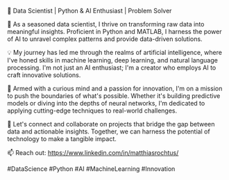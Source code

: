 👋 Data Scientist | Python & AI Enthusiast | Problem Solver

🔬 As a seasoned data scientist, I thrive on transforming raw data into meaningful insights. Proficient in Python and MATLAB, I harness the power of AI to unravel complex patterns and provide data-driven solutions.

💡 My journey has led me through the realms of artificial intelligence, where I've honed skills in machine learning, deep learning, and natural language processing. I'm not just an AI enthusiast; I'm a creator who employs AI to craft innovative solutions.

🧠 Armed with a curious mind and a passion for innovation, I'm on a mission to push the boundaries of what's possible. Whether it's building predictive models or diving into the depths of neural networks, I'm dedicated to applying cutting-edge techniques to real-world challenges.

🌟 Let's connect and collaborate on projects that bridge the gap between data and actionable insights. Together, we can harness the potential of technology to make a tangible impact.

📫 Reach out: https://www.linkedin.com/in/matthiasrochtus/

#DataScience #Python #AI #MachineLearning #Innovation
